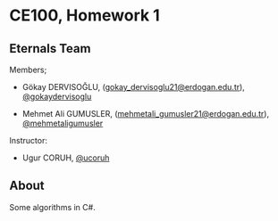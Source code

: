 # CE100, Homework 1

## Eternals Team 

Members;

- Gökay DERVISOĞLU, (gokay_dervisoglu21@erdogan.edu.tr), [@gokaydervisoglu](https://github.com/gokaydervisoglu) 

- Mehmet Ali GUMUSLER, (mehmetali_gumusler21@erdogan.edu.tr), [@mehmetaligumusler](https://github.com/mehmetaligumusler)

Instructor: 
- Ugur CORUH, [@ucoruh](https://github.com/ucoruh) 

## About

Some algorithms in C#.
